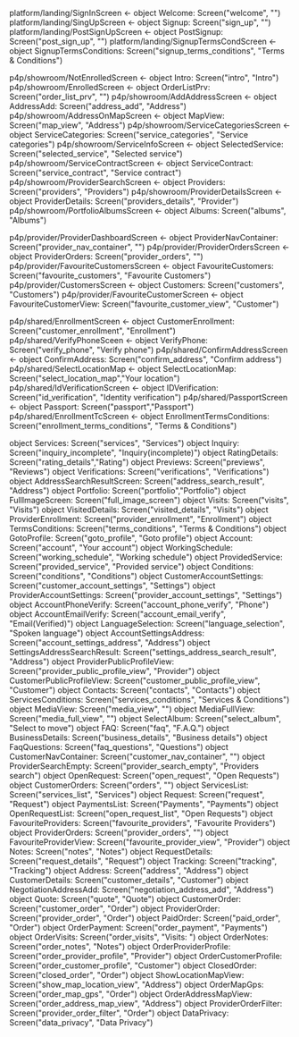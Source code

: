 platform/landing/SignInScreen <- object Welcome: Screen("welcome", "")
platform/landing/SingUpScreen <- object Signup: Screen("sign_up", "")
platform/landing/PostSignUpScreen <- object PostSignup: Screen("post_sign_up", "")
platform/landing/SignupTermsCondScreen <- object SignupTermsConditions: Screen("signup_terms_conditions", "Terms & Conditions")

p4p/showroom/NotEnrolledScreen <- object Intro: Screen("intro", "Intro") 
p4p/showroom/EnrolledScreen <- object OrderListPrv: Screen("order_list_prv", "")
p4p/showroom/AddAddressScreen <- object AddressAdd: Screen("address_add", "Address")
p4p/showroom/AddressOnMapScreen <- object MapView: Screen("map_view", "Address")
p4p/showroom/ServiceCategoriesScreen <- object ServiceCategories: Screen("service_categories", "Service categories")
p4p/showroom/ServiceInfoScreen <- object SelectedService: Screen("selected_service", "Selected service")
p4p/showroom/ServiceContractScreen <- object ServiceContract: Screen("service_contract", "Service contract")
p4p/showroom/ProviderSearchScreen <- object Providers: Screen("providers", "Providers")
p4p/showroom/ProviderDetailsScreen <- object ProviderDetails: Screen("providers_details", "Provider")
p4p/showroom/PortfolioAlbumsScreen <- object Albums: Screen("albums", "Albums")

p4p/provider/ProviderDashboardScreen <- object ProviderNavContainer: Screen("provider_nav_container", "")
p4p/provider/ProviderOrdersScreen <- object ProviderOrders: Screen("provider_orders", "")
p4p/provider/FavouriteCustomersScreen <- object FavouriteCustomers: Screen("favourite_customers", "Favourite Customers")
p4p/provider/CustomersScreen <- object Customers: Screen("customers", "Customers")
p4p/provider/FavouriteCustomerScreen <- object FavouriteCustomerView: Screen("favourite_customer_view", "Customer")

p4p/shared/EnrollmentScreen <- object CustomerEnrollment: Screen("customer_enrollment", "Enrollment")
p4p/shared/VerifyPhoneSceen <- object VerifyPhone: Screen("verify_phone", "Verify phone")
p4p/shared/ConfirmAddressScreen <- object ConfirmAddress: Screen("confirm_address", "Confirm address")
p4p/shared/SelectLocationMap <- object SelectLocationMap: Screen("select_location_map","Your location")
p4p/shared/IdVerificationScreen <- object IDVerification: Screen("id_verification", "Identity verification")
p4p/shared/PassportScreen <- object Passport: Screen("passport","Passport")
p4p/shared/EnrollmentTcScreen <- object EnrollmentTermsConditions: Screen("enrollment_terms_conditions", "Terms & Conditions")












object Services: Screen("services", "Services")
object Inquiry: Screen("inquiry_incomplete", "Inquiry(incomplete)")
object RatingDetails: Screen("rating_details","Rating")
object Previews: Screen("previews", "Reviews")
object Verifications: Screen("verifications", "Verifications")
object AddressSearchResultScreen: Screen("address_search_result", "Address")
object Portfolio: Screen("portfolio","Portfolio")
object FullImageScreen: Screen("full_image_screen")
object Visits: Screen("visits", "Visits")
object VisitedDetails: Screen("visited_details", "Visits")
object ProviderEnrollment: Screen("provider_enrollment", "Enrollment")
object TermsConditions: Screen("terms_conditions", "Terms & Conditions")
object GotoProfile: Screen("goto_profile", "Goto profile")
object Account: Screen("account", "Your account")
object WorkingSchedule: Screen("working_schedule", "Working schedule")
object ProvidedService: Screen("provided_service", "Provided service")
object Conditions: Screen("conditions", "Conditions")
object CustomerAccountSettings: Screen("customer_account_settings", "Settings")
object ProviderAccountSettings: Screen("provider_account_settings", "Settings")
object AccountPhoneVerify: Screen("account_phone_verify", "Phone")
object AccountEmailVerify: Screen("account_email_verify", "Email(Verified)")
object LanguageSelection: Screen("language_selection", "Spoken language")
object AccountSettingsAddress: Screen("account_settings_address", "Address")
object SettingsAddressSearchResult: Screen("settings_address_search_result", "Address")
object ProviderPublicProfileView: Screen("provider_public_profile_view", "Provider")
object CustomerPublicProfileView: Screen("customer_public_profile_view", "Customer")
object Contacts: Screen("contacts", "Contacts")
object ServicesConditions: Screen("services_conditions", "Services & Conditions")
object MediaView: Screen("media_view", "")
object MediaFullView: Screen("media_full_view", "")
object SelectAlbum: Screen("select_album", "Select to move")
object FAQ: Screen("faq", "F.A.Q.")
object BusinessDetails: Screen("business_details", "Business details")
object FaqQuestions: Screen("faq_questions", "Questions")
object CustomerNavContainer: Screen("customer_nav_container", "")
object ProviderSearchEmpty: Screen("provider_search_empty", "Providers search")
object OpenRequest: Screen("open_request", "Open Requests")
object CustomerOrders: Screen("orders", "")
object ServicesList: Screen("services_list", "Services")
object Request: Screen("request", "Request")
object PaymentsList: Screen("Payments", "Payments")
object OpenRequestList: Screen("open_request_list", "Open Requests")
object FavouriteProviders: Screen("favourite_providers", "Favourite Providers")
object ProviderOrders: Screen("provider_orders", "")
object FavouriteProviderView: Screen("favourite_provider_view", "Provider")
object Notes: Screen("notes", "Notes")
object RequestDetails: Screen("request_details", "Request")
object Tracking: Screen("tracking", "Tracking")
object Address: Screen("address", "Address")
object CustomerDetails: Screen("customer_details", "Customer")
object NegotiationAddressAdd: Screen("negotiation_address_add", "Address")
object Quote: Screen("quote", "Quote")
object CustomerOrder: Screen("customer_order", "Order")
object ProviderOrder: Screen("provider_order", "Order")
object PaidOrder: Screen("paid_order", "Order")
object OrderPayment: Screen("order_payment", "Payments")
object OrderVisits: Screen("order_visits", "Visits: ")
object OrderNotes: Screen("order_notes", "Notes")
object OrderProviderProfile: Screen("order_provider_profile", "Provider")
object OrderCustomerProfile: Screen("order_customer_profile", "Customer")
object ClosedOrder: Screen("closed_order", "Order")
object ShowLocationMapView: Screen("show_map_location_view", "Address")
object OrderMapGps: Screen("order_map_gps", "Order")
object OrderAddressMapView: Screen("order_address_map_view", "Address")
object ProviderOrderFilter: Screen("provider_order_filter", "Order")
object DataPrivacy: Screen("data_privacy", "Data Privacy")